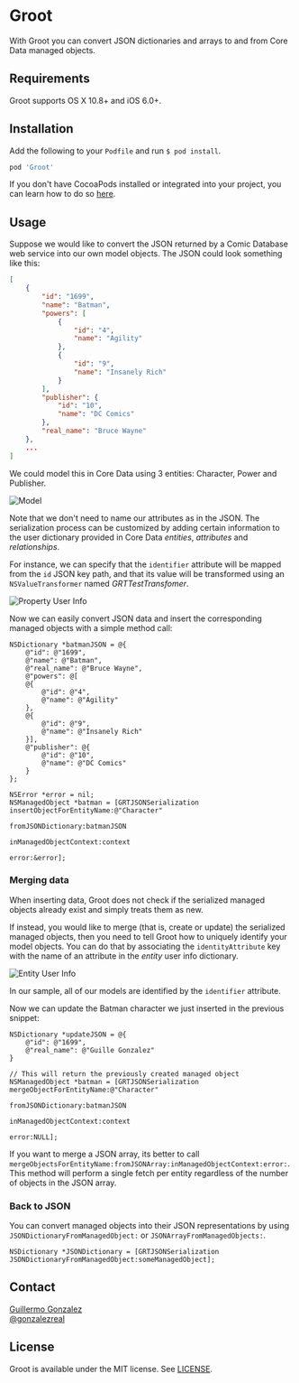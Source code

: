 # Groot
With Groot you can convert JSON dictionaries and arrays to and from Core Data managed objects.

## Requirements
Groot supports OS X 10.8+ and iOS 6.0+.

## Installation
Add the following to your `Podfile` and run `$ pod install`.

``` ruby
pod 'Groot'
```

If you don't have CocoaPods installed or integrated into your project, you can learn how to do so [here](http://cocoapods.org).

## Usage
Suppose we would like to convert the JSON returned by a Comic Database web service into our own model objects. The JSON could look something like this:

```json
[
    {
        "id": "1699",
        "name": "Batman",
        "powers": [
            {
                "id": "4",
                "name": "Agility"
            },
            {
                "id": "9",
                "name": "Insanely Rich"
            }
        ],
        "publisher": {
            "id": "10",
            "name": "DC Comics"
        },
        "real_name": "Bruce Wayne"
    },
	...
]
```

We could model this in Core Data using 3 entities: Character, Power and Publisher.

![Model](https://raw.githubusercontent.com/gonzalezreal/Groot/master/Images/sample-model.jpg)

Note that we don't need to name our attributes as in the JSON. The serialization process can be customized by adding certain information to the user dictionary provided in Core Data *entities*, *attributes* and *relationships*.

For instance, we can specify that the `identifier` attribute will be mapped from the `id` JSON key path, and that its value will be transformed using an `NSValueTransformer` named *GRTTestTransfomer*.

![Property User Info](https://raw.githubusercontent.com/gonzalezreal/Groot/master/Images/property-userInfo.jpg)

Now we can easily convert JSON data and insert the corresponding managed objects with a simple method call:

```objc
NSDictionary *batmanJSON = @{
	@"id": @"1699",
	@"name": @"Batman",
	@"real_name": @"Bruce Wayne",
	@"powers": @[
	@{
		@"id": @"4",
		@"name": @"Agility"
	},
	@{
		@"id": @"9",
		@"name": @"Insanely Rich"
	}],
	@"publisher": @{
		@"id": @"10",
		@"name": @"DC Comics"
	}
};

NSError *error = nil;
NSManagedObject *batman = [GRTJSONSerialization insertObjectForEntityName:@"Character"
													   fromJSONDictionary:batmanJSON
												   inManagedObjectContext:context
														            error:&error];
```

### Merging data

When inserting data, Groot does not check if the serialized managed objects already exist and simply treats them as new.

If instead, you would like to merge (that is, create or update) the serialized managed objects, then you need to tell Groot how to uniquely identify your model objects. You can do that by associating the `identityAttribute` key with the name of an attribute in the *entity* user info dictionary.

![Entity User Info](https://raw.githubusercontent.com/gonzalezreal/Groot/master/Images/entity-userInfo.jpg)

In our sample, all of our models are identified by the `identifier` attribute.

Now we can update the Batman character we just inserted in the previous snippet:

```objc
NSDictionary *updateJSON = @{
	@"id": @"1699",
	@"real_name": @"Guille Gonzalez"
}

// This will return the previously created managed object
NSManagedObject *batman = [GRTJSONSerialization mergeObjectForEntityName:@"Character"
													  fromJSONDictionary:batmanJSON
												  inManagedObjectContext:context
														           error:NULL];
```

If you want to merge a JSON array, its better to call `mergeObjectsForEntityName:fromJSONArray:inManagedObjectContext:error:`. This method will perform a single fetch per entity regardless of the number of objects in the JSON array.

### Back to JSON

You can convert managed objects into their JSON representations by using `JSONDictionaryFromManagedObject:` or `JSONArrayFromManagedObjects:`.

```objc
NSDictionary *JSONDictionary = [GRTJSONSerialization JSONDictionaryFromManagedObject:someManagedObject];
```

## Contact
[Guillermo Gonzalez](http://github.com/gonzalezreal)  
[@gonzalezreal](https://twitter.com/gonzalezreal)

## License
Groot is available under the MIT license. See [LICENSE](https://github.com/gonzalezreal/Groot/blob/master/LICENSE).
